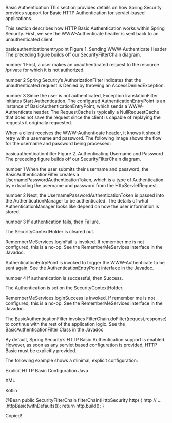 Basic Authentication
This section provides details on how Spring Security provides support for Basic HTTP Authentication for servlet-based applications.

This section describes how HTTP Basic Authentication works within Spring Security. First, we see the WWW-Authenticate header is sent back to an unauthenticated client:

basicauthenticationentrypoint
Figure 1. Sending WWW-Authenticate Header
The preceding figure builds off our SecurityFilterChain diagram.

number 1 First, a user makes an unauthenticated request to the resource /private for which it is not authorized.

number 2 Spring Security’s AuthorizationFilter indicates that the unauthenticated request is Denied by throwing an AccessDeniedException.

number 3 Since the user is not authenticated, ExceptionTranslationFilter initiates Start Authentication. The configured AuthenticationEntryPoint is an instance of BasicAuthenticationEntryPoint, which sends a WWW-Authenticate header. The RequestCache is typically a NullRequestCache that does not save the request since the client is capable of replaying the requests it originally requested.

When a client receives the WWW-Authenticate header, it knows it should retry with a username and password. The following image shows the flow for the username and password being processed:

basicauthenticationfilter
Figure 2. Authenticating Username and Password
The preceding figure builds off our SecurityFilterChain diagram.

number 1 When the user submits their username and password, the BasicAuthenticationFilter creates a UsernamePasswordAuthenticationToken, which is a type of Authentication by extracting the username and password from the HttpServletRequest.

number 2 Next, the UsernamePasswordAuthenticationToken is passed into the AuthenticationManager to be authenticated. The details of what AuthenticationManager looks like depend on how the user information is stored.

number 3 If authentication fails, then Failure.

The SecurityContextHolder is cleared out.

RememberMeServices.loginFail is invoked. If remember me is not configured, this is a no-op. See the RememberMeServices interface in the Javadoc.

AuthenticationEntryPoint is invoked to trigger the WWW-Authenticate to be sent again. See the AuthenticationEntryPoint interface in the Javadoc.

number 4 If authentication is successful, then Success.

The Authentication is set on the SecurityContextHolder.

RememberMeServices.loginSuccess is invoked. If remember me is not configured, this is a no-op. See the RememberMeServices interface in the Javadoc.

The BasicAuthenticationFilter invokes FilterChain.doFilter(request,response) to continue with the rest of the application logic. See the BasicAuthenticationFilter Class in the Javadoc

By default, Spring Security’s HTTP Basic Authentication support is enabled. However, as soon as any servlet based configuration is provided, HTTP Basic must be explicitly provided.

The following example shows a minimal, explicit configuration:

Explicit HTTP Basic Configuration
Java

XML

Kotlin

@Bean
public SecurityFilterChain filterChain(HttpSecurity http) {
	http
		// ...
		.httpBasic(withDefaults());
	return http.build();
}

Copied!

